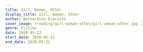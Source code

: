 ```yaml
---
title: Girl, Woman, Other
display_title: Girl, Woman, Other
author: Bernardine Evaristo
cover_image: /reading/girl-woman-other/girl-woman-other.jpg
genre: Fiction
date: 2020-05-22
start_date: 2020-05-21
end_date: 2020-05-22
---
```

